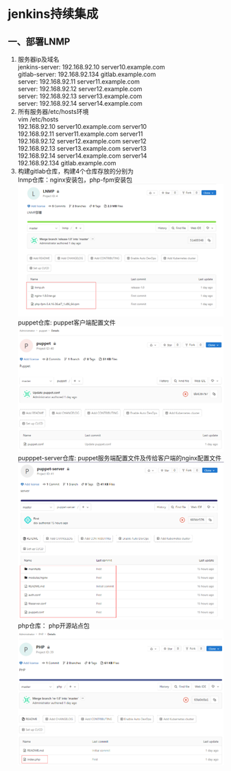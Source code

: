 # jenkins持续集成
## 一、部署LNMP  
1. 服务器ip及域名  
jenkins-server: 192.168.92.10  server10.example.com  
gitlab-server: 192.168.92.134  gitlab.example.com  
server: 192.168.92.11  server11.example.com   
server: 192.168.92.12  server12.example.com   
server: 192.168.92.13  server13.example.com  
server: 192.168.92.14  server14.example.com   
2. 所有服务器/etc/hosts环境  
vim /etc/hosts  
192.168.92.10  server10.example.com  server10  
192.168.92.11  server11.example.com  server11  
192.168.92.12  server12.example.com  server12  
192.168.92.13  server13.example.com  server13  
192.168.92.14  server14.example.com  server14  
192.168.92.134 gitlab.example.com  
3. 构建gitlab仓库，构建4个仓库存放的分别为  
lnmp仓库：nginx安装包，php-fpm安装包  
![image](https://github.com/pingan5200/jenkins/blob/master/lnmp.png)  
puppet仓库: puppet客户端配置文件  
![image](https://github.com/pingan5200/jenkins/blob/master/puppet.png)  
pupppet-server仓库: puppet服务端配置文件及传给客户端的nginx配置文件 
![image](https://github.com/pingan5200/jenkins/blob/master/puppet-server.png)  
php仓库： php开源站点包  
![image](https://github.com/pingan5200/jenkins/blob/master/php.png)  




